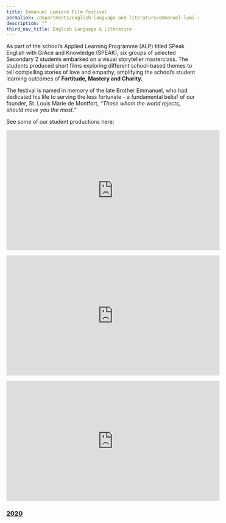 ```yaml
---
title: Emmanuel Lumiére Film Festival
permalink: /departments/english-language-and-literature/emmanuel-lumi-re-film-festival/
description: ""
third_nav_title: English Language & Literature
---
```

As part of the school’s Applied Learning Programme (ALP) titled SPeak English with GrAce and Knowledge (SPEAK), six groups of selected Secondary 2 students embarked on a visual storyteller masterclass. The students produced short films exploring different school-based themes to tell compelling stories of love and empathy, amplifying the school’s student learning outcomes of **Fortitude, Mastery and Charity.**

  

The festival is named in memory of the late Brother Emmanuel, who had dedicated his life to serving the less fortunate - a fundamental belief of our founder, St. Louis Marie de Montfort, _“Those whom the world rejects, should move you the most.”_

  

See some of our student productions here:

<p style="text-align:center;"><iframe width="560" height="315" src="https://www.youtube.com/embed/mXvPCR9ic5k" title="YouTube video player" frameborder="0" allow="accelerometer; autoplay; clipboard-write; encrypted-media; gyroscope; picture-in-picture" allowfullscreen></iframe></p>

<p style="text-align:center;"><iframe width="560" height="315" src="https://www.youtube.com/embed/tadqT_Q-neg" title="YouTube video player" frameborder="0" allow="accelerometer; autoplay; clipboard-write; encrypted-media; gyroscope; picture-in-picture" allowfullscreen></iframe></p>

<p style="text-align:center;"><iframe width="560" height="315" src="https://www.youtube.com/embed/GCZOj7NfUos" title="YouTube video player" frameborder="0" allow="accelerometer; autoplay; clipboard-write; encrypted-media; gyroscope; picture-in-picture" allowfullscreen></iframe></p>

### [2020](/departments/english-language-and-literature/emmanuel-lumi-re-film-festival/2020/)
